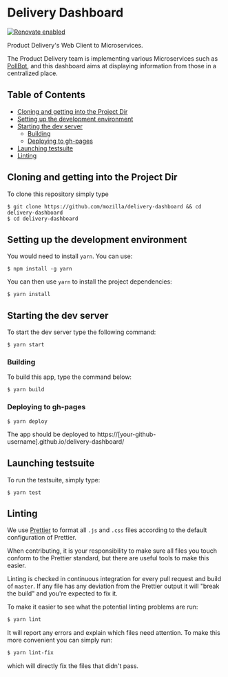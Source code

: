 # Delivery Dashboard

[![Renovate enabled](https://img.shields.io/badge/renovate-enabled-brightgreen.svg)](https://renovateapp.com/)

Product Delivery's Web Client to Microservices.

The Product Delivery team is implementing various Microservices such as
[PollBot](https://github.com/mozilla/PollBot), and this dashboard aims at
displaying information from those in a centralized place.

## Table of Contents

* [Cloning and getting into the Project Dir](#cloning-and-getting-into-the-project-dir)
* [Setting up the development environment](#setting-up-the-development-environment)
* [Starting the dev server](#starting-the-dev-server)
  * [Building](#building)
  * [Deploying to gh-pages](#deploying-to-gh-pages)
* [Launching testsuite](#launching-testsuite)
* [Linting](#linting)

## Cloning and getting into the Project Dir

To clone this repository simply type

    $ git clone https://github.com/mozilla/delivery-dashboard && cd delivery-dashboard
    $ cd delivery-dashboard

## Setting up the development environment

You would need to install `yarn`. You can use:

    $ npm install -g yarn

You can then use `yarn` to install the project dependencies:

    $ yarn install

## Starting the dev server

To start the dev server type the following command:

    $ yarn start

### Building

To build this app, type the command below:

    $ yarn build

### Deploying to gh-pages

    $ yarn deploy

The app should be deployed to
https://[your-github-username].github.io/delivery-dashboard/

## Launching testsuite

To run the testsuite, simply type:

    $ yarn test

## Linting

We use [Prettier](https://prettier.io/) to format all `.js` and `.css` files
according to the default configuration of Prettier.

When contributing, it is your responsibility to make sure all files you
touch conform to the Prettier standard, but there are useful tools to make
this easier.

Linting is checked in continuous integration for every pull request and
build of `master`. If any file has any deviation from the Prettier output
it will "break the build" and you're expected to fix it.

To make it easier to see what the potential linting problems are run:

```sh
$ yarn lint
```

It will report any errors and explain which files need attention. To
make this more convenient you can simply run:

```sh
$ yarn lint-fix
```

which will directly fix the files that didn't pass.
